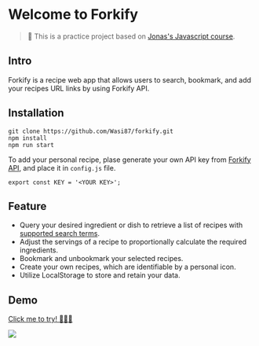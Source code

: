 # Welcome to Forkify

> 🤡 This is a practice project based on [Jonas's Javascript course](https://github.com/jonasschmedtmann/complete-javascript-course).

## Intro 

Forkify is a recipe web app that allows users to search, bookmark, and add your recipes URL links by using Forkify API.

## Installation

```
git clone https://github.com/Wasi87/forkify.git
npm install
npm run start
```

To add your personal recipe, plase generate your own API key from [Forkify API](https://forkify-api.herokuapp.com/v2), and place it in `config.js` file.

```
export const KEY = '<YOUR KEY>';
```


## Feature

* Query your desired ingredient or dish to retrieve a list of recipes with [supported search terms](https://forkify-api.herokuapp.com/phrases.html). 
* Adjust the servings of a recipe to proportionally calculate the required ingredients.
* Bookmark and unbookmark your selected recipes.
* Create your own recipes, which are identifiable by a personal icon.
* Utilize LocalStorage to store and retain your data.

## Demo


[Click me to try! 🔪🔪🔪](https://forkify-tina.netlify.app/)

![](readme.assets/forkify.gif)
